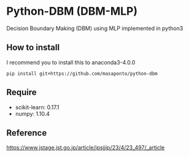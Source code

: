 # Python-DBM (DBM-MLP)
Decision Boundary Making (DBM) using MLP implemented in python3   


## How to install 
I recommend you to install this to anaconda3-4.0.0  

```
pip install git+https://github.com/masaponto/python-dbm 
```

## Require
- scikit-learn: 0.17.1
- numpy: 1.10.4


## Reference
https://www.jstage.jst.go.jp/article/ipsjjip/23/4/23_497/_article  
